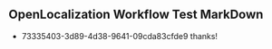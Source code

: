 ## OpenLocalization Workflow Test MarkDown
* 73335403-3d89-4d38-9641-09cda83cfde9 thanks!

<!--HONumber=Jul16_HO2-->



